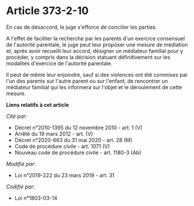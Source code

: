 # Article 373-2-10

En cas de désaccord, le juge s'efforce de concilier les parties.

A l'effet de faciliter la recherche par les parents d'un exercice consensuel de l'autorité parentale, le juge peut leur
proposer une mesure de médiation et, après avoir recueilli leur accord, désigner un médiateur familial pour y procéder, y
compris dans la décision statuant définitivement sur les modalités d'exercice de l'autorité parentale.

Il peut de même leur enjoindre, sauf si des violences ont été commises par l'un des parents sur l'autre parent ou sur
l'enfant, de rencontrer un médiateur familial qui les informera sur l'objet et le déroulement de cette mesure.

**Liens relatifs à cet article**

_Cité par_:

  - Décret n°2010-1395 du 12 novembre 2010 - art. 1 (V)
  - Arrêté du 19 mars 2012 - art. (V)
  - Décret n°2020-663 du 31 mai 2020 - art. 28 (M)
  - Code de procédure civile - art. 1071 (V)
  - Nouveau code de procédure civile - art. 1180-3 (Ab)

_Modifié par_:

  - Loi n°2019-222 du 23 mars 2019 - art. 31

_Codifié par_:

  - Loi n°1803-03-14
